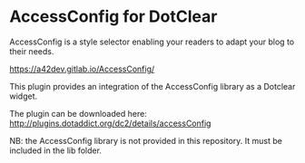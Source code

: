 # AccessConfig for DotClear

AccessConfig is a style selector enabling your readers to adapt your blog to their needs.

https://a42dev.gitlab.io/AccessConfig/

This plugin provides an integration of the AccessConfig library as a Dotclear widget.

The plugin can be downloaded here: http://plugins.dotaddict.org/dc2/details/accessConfig


NB: the AccessConfig library is not provided in this repository. It must be included in the lib folder.